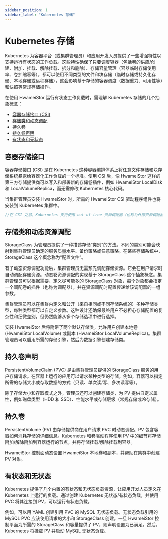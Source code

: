 ```yaml
---
sidebar_position: 1
sidebar_label: "Kubernetes 存储"
---
```


# Kubernetes 存储

Kubernetes 为容器平台（或集群管理员）和应用开发人员提供了一些增强特性以支持运行有状态的工作负载。这些特性确保了只要调度容器（包括卷的供应/创建、附加、挂载、解除挂载、拆分和删除）、存储容量管理（容器临时存储使用率、卷扩缩容等），都可以使用不同类型的文件和块存储（临时存储或持久化存储、本地存储或远程存储），这会影响基于存储的容器调度（数据重力、可用性等）和快照等常规存储操作。

在使用 HwameiStor 运行有状态工作负载时，需理解 Kubernetes 存储的几个抽象概念：

- [容器存储接口 (CSI)](#容器存储接口)
- [存储类和动态调配](#存储类和动态资源调配)
- [持久卷](#持久卷)
- [持久卷声明](#持久卷声明)
- [有状态和无状态](#有状态和无状态)

## 容器存储接口

容器存储接口 (CSI) 是在 Kubernetes 这种容器编排体系上将任意文件存储和块存储系统暴露给容器化工作负载的一个标准。使用 CSI 后，像 HwameiStor 这样的第三方存储提供商可以写入和部署新的存储卷插件，例如 HwameiStor LocalDisk 和 LocalVolumeReplica，而无需修改 Kubernetes 核心代码。

当集群管理员安装 HwameiStor 时，所需的 HwameiStor CSI 驱动程序组件也将安装到 Kubernetes 集群中。

```csharp
//在 CSI 之前，Kubernetes 支持使用 out-of-tree 资源调配器（也称为外部资源调配器）添加新的存储提供商。Kubernetes 树状卷 (in-tree) 早于外部资源调配器。而 Kubernetes 社区也在努力使用基于 CSI 的卷来替代树状卷。)
```

## 存储类和动态资源调配

StorageClass 为管理员提供了一种描述存储“类别”的方法。不同的类别可能会映射到集群管理员确定的服务质量水平、备份策略或任意策略。在某些存储系统中，StorageClass 这个概念称为“配置文件”。

有了动态资源调配功能后，集群管理员无需预先调配存储资源。它会在用户请求时自动调配存储资源。动态卷资源调配的实现基于 StorageClass 这个抽象概念。集群管理员可以根据需要，定义尽可能多的 StorageClass 对象，每个对象都会指定一个调配卷的插件（也称为调配器），并在资源调配时配置传递给该调配器的一组参数。

集群管理员可以在集群内定义和公开（来自相同或不同存储系统的）多种存储类型，每种类型都可以自定义参数。这种设计还确保最终用户不必担心存储配置的复杂性和细微差别，但仍然能够从多个存储选项中进行选择。

安装 HwameiStor 后将附带了两个默认存储类，允许用户创建本地卷 (HwameiStor LocalVolume) 或副本 (HwameiStor LocalVolumeReplica)。集群管理员可以启用所需的存储引擎，然后为数据引擎创建存储类。

## 持久卷声明

PersistentVolumeClaim (PVC) 是由集群管理员提供的 StorageClass 服务的用户存储请求。在容器上运行的应用可以请求某种类型的存储。例如，容器可以指定所需的存储大小或存取数据的方式（只读、单次读/写、多次读写等）。

除了存储大小和存取模式之外，管理员还可以创建存储类，为 PV 提供自定义属性，例如磁盘类型（HDD 和 SSD）、性能水平或存储层级（常规存储或冷存储）。

## 持久卷

PersistentVolume (PV) 由存储提供商在用户请求 PVC 时动态调配。PV 包含容器如何消耗存储的详细信息。Kubernetes 和卷驱动程序使用 PV 中的细节将存储附加/解除附加到容器运行的节点，并将存储挂载/解除挂载到容器。

HwameiStor 控制面动态设置 HwameiStor 本地卷和副本，并帮助在集群中创建 PV 对象。

## 有状态和无状态

Kubernetes 提供了几个内置的有状态和无状态负载资源，让应用开发人员定义在 Kubernetes 上运行的负载。通过创建 Kubernetes 无状态/有状态负载，并使用 PVC 将其连接到 PV，可以运行有状态负载。

例如，可以用 YAML 创建引用 PVC 的 MySQL 无状态负载。无状态负载引用的 MySQL PVC 应该使用请求的大小和 StorageClass 创建。一旦 HwameiStor 控制平面为所需的 StorageClass 和容量提供了 PV，则声明设置为已满足。然后，Kubernetes 将挂载 PV 并启动 MySQL 无状态负载。

